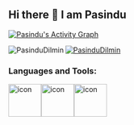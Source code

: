 ## Hi there 👋 I am Pasindu

<!--
**PasinduDilmin/PasinduDilmin** is a ✨ _special_ ✨ repository because its `README.md` (this file) appears on your GitHub profile.

Here are some ideas to get you started:

- 🔭 I’m currently working on ...
- 🌱 I’m currently learning ...
- 👯 I’m looking to collaborate on ...
- 🤔 I’m looking for help with ...
- 💬 Ask me about ...
- 📫 How to reach me: ...
- 😄 Pronouns: ...
- ⚡ Fun fact: ...
-->
<!-- https://github.com/ashutosh00710/github-readme-activity-graph -->

  <a href="https://github.com/ashutosh00710/github-readme-activity-graph"><img alt="Pasindu's Activity Graph" src="https://github-readme-activity-graph.vercel.app/graph/?username=PasinduDilmin&bg_color=1F222E&color=F8D866&line=F85D7F&point=FFFFFF&hide_border=true" /></a>




<p><img align="left" src="https://github-readme-stats.vercel.app/api/top-langs?username=PasinduDilmin&theme=dark&langs_count=12&show_icons=true&locale=en&layout=compact" alt="PasinduDilmin" /></p>

<p align="left"> <a href="https://github.com/ryo-ma/github-profile-trophy&theme=onedark"><img src="https://github-profile-trophy.vercel.app/?username=PasinduDilmin&theme=onedark" alt="PasinduDilmin" /></a> </p>


<p align="left"></p>

<h3 align="left">Languages and Tools:</h3>

 

 





<div style="display: flex; align-items: flex-start;"><img src="https://techstack-generator.vercel.app/python-icon.svg" alt="icon" width="65" height="65" /><img src="https://techstack-generator.vercel.app/java-icon.svg" alt="icon" width="65" height="65" /><img src="https://techstack-generator.vercel.app/mysql-icon.svg" alt="icon" width="65" height="65" /></div>


